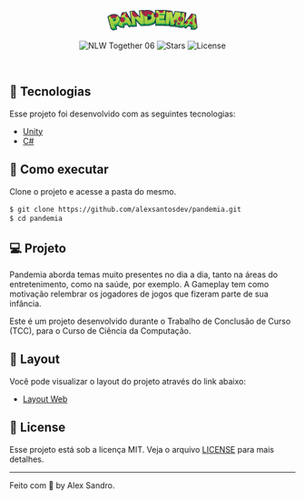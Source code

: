 <p align="center">
  <img alt="Pandemia" src=".github/logo.svg" width="160px">
</p>

<p align="center">
  <img src="https://img.shields.io/static/v1?label=NLW&message=06&color=8257E5&labelColor=000000" alt="NLW Together 06" />
  
  <img src="https://img.shields.io/github/stars/rocketseat-education/nlw-06-reactjs?label=stars&message=MIT&color=8257E5&labelColor=000000" alt="Stars">

  <img  src="https://img.shields.io/static/v1?label=license&message=MIT&color=8257E5&labelColor=000000" alt="License">   
</p>

<br>

## 🧪 Tecnologias

Esse projeto foi desenvolvido com as seguintes tecnologias:

- [Unity](https://unity.com/pt)
- [C#](https://docs.microsoft.com/pt-br/dotnet/csharp/)

## 🚀 Como executar

Clone o projeto e acesse a pasta do mesmo.

```bash
$ git clone https://github.com/alexsantosdev/pandemia.git
$ cd pandemia
```

## 💻 Projeto

Pandemia aborda temas muito presentes no dia a dia, tanto na áreas do entretenimento, como na saúde, por exemplo. A Gameplay tem como motivação relembrar os jogadores de jogos que fizeram parte de sua infância.

Este é um projeto desenvolvido durante o Trabalho de Conclusão de Curso (TCC), para o Curso de Ciência da Computação.


## 🔖 Layout

Você pode visualizar o layout do projeto através do link abaixo:

- [Layout Web](https://www.###) 

## 📝 License

Esse projeto está sob a licença MIT. Veja o arquivo [LICENSE](LICENSE.md) para mais detalhes.

---

Feito com 💜 by Alex Sandro.